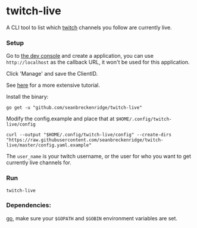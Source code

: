# twitch-live

A CLI tool to list which [twitch](https://www.twitch.tv/) channels you follow are currently live.

### Setup

Go to [the dev console](https://dev.twitch.tv/console/apps) and create a application, you can use `http://localhost` as the callback URL, it won't be used for this application.

Click 'Manage' and save the ClientID.

See [here](https://dev.twitch.tv/docs/api) for a more extensive tutorial.

Install the binary:

`go get -u "github.com/seanbreckenridge/twitch-live"`

Modify the config.example and place that at `$HOME/.config/twitch-live/config`

`curl --output "$HOME/.config/twitch-live/config" --create-dirs "https://raw.githubusercontent.com/seanbreckenridge/twitch-live/master/config.yaml.example"`

The `user_name` is your twitch username, or the user for who you want to get currently live channels for.

### Run

`twitch-live`

### Dependencies:

[go](https://golang.org/), make sure your `$GOPATH` and `$GOBIN` environment variables are set.

